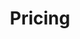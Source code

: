 ---
title: Pricing
layout: pricing
draft: false
plans:
- title: GoChat20
  subtitle: Try first
  price: 20
  type: 20 credits
  features:
    - All features
    - +5 extra credits
  button:
    label: Checkout
    link: "/contact"

- title: GoChat100
  subtitle: Give it more try
  price: 100
  type: 100 credits
  recommended: true
  features:
    - All features
    - +50 extra credits
  button:
    label: Checkout
    link: "/contact"

- title: GoChat250
  subtitle: Loving it
  price: 250
  type: 250 credits
  features:
    - All features
    - +250 extra credits
  button:
    label: Checkout
    link: "/contact"

call_to_action:
  title: Need more discount?
  content: Contact us and we can set it up for you.
  image: '/images/cta.svg'
  button:
    enable: true
    label: "Contact Us"
    link: "/contact"
    
---